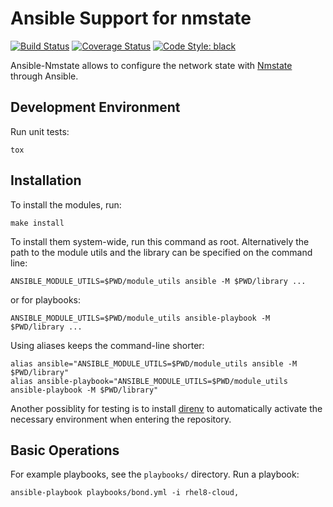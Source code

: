 # Ansible Support for nmstate
[![Build Status](https://travis-ci.org/nmstate/ansible-nmstate.svg?branch=master)](https://travis-ci.org/nmstate/ansible-nmstate)
[![Coverage Status](https://coveralls.io/repos/github/nmstate/ansible-nmstate/badge.svg?branch=master)](https://coveralls.io/github/nmstate/ansible-nmstate?branch=master)
[![Code Style: black](https://img.shields.io/badge/code%20style-black-000000.svg)](https://github.com/ambv/black)

Ansible-Nmstate allows to configure the network state with
[Nmstate](https://nmstate.github.io/) through Ansible.

## Development Environment

Run unit tests:
```shell
tox
```

## Installation

To install the modules, run:

```shell
make install
```

To install them system-wide, run this command as root. Alternatively the path
to the module utils and the library can be specified on the command line:

```shell
ANSIBLE_MODULE_UTILS=$PWD/module_utils ansible -M $PWD/library ...
```

or for playbooks:

```shell
ANSIBLE_MODULE_UTILS=$PWD/module_utils ansible-playbook -M $PWD/library ...
```

Using aliases keeps the command-line shorter:

```shell
alias ansible="ANSIBLE_MODULE_UTILS=$PWD/module_utils ansible -M $PWD/library"
alias ansible-playbook="ANSIBLE_MODULE_UTILS=$PWD/module_utils ansible-playbook -M $PWD/library"
```

Another possiblity for testing is to install [direnv](https://direnv.net/) to
automatically activate the necessary environment when entering the repository.

## Basic Operations

For example playbooks, see the `playbooks/` directory. Run a playbook:

```shell
ansible-playbook playbooks/bond.yml -i rhel8-cloud,
```
